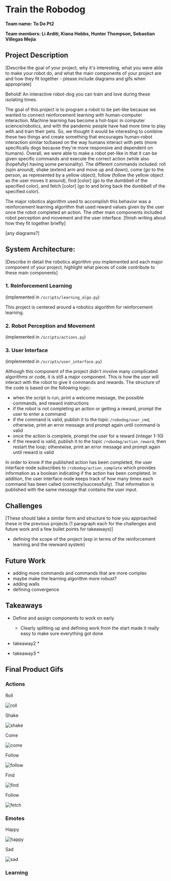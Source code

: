 # Train the Robodog

**Team name: To Do Pt2**

**Team members: Li Arditi, Kiana Hobbs, Hunter Thompson, Sebastian Villegas Mejia**

## Project Description
[Describe the goal of your project, why it's interesting, what you were able to make your robot do, and what the main components of your project are and how they fit together - please include diagrams and gifs when appropriate]

Behold! An interactive robot-dog you can train and love during these isolating times. 

The goal of this project is to program a robot to be pet-like because we wanted to connect reinforcement learning with human-computer interaction. Machine learning has become a hot-topic in computer science/robotics, and with the pandemic people have had more time to play with and train their pets. So, we thought it would be interesting to combine these two things and create something that encourages human-robot interaction similar to/based on the way humans interact with pets (more specifically dogs because they're more responsive and dependent on humans). Overall, we were able to make a robot pet-like in that it can be given specific commands and execute the correct action (while also (hopefully) having some personality). The different commands included: roll (spin around), shake (extend arm and move up and down), come (go to the person, as represented by a yellow object), follow (follow the yellow object as the user moves it around), find \[color\] (go to the dumbbell of the specified color), and fetch \[color\] (go to and bring back the dumbbell of the specified color).

The major robotics algorithm used to accomplish this behavior was a reinforcement learning algorithm that used reward values given by the user once the robot completed an action. The other main components included robot perception and movement and the user interface. [finish writing about how they fit together briefly]

[any diagrams?]


## System Architecture:
[Describe in detail the robotics algorithm you implemented and each major component of your project, highlight what pieces of code contribute to these main components]

### 1. Reinforcement Learning
(implemented in `/scripts/learning_algo.py`)

This project is centered around a robotics algorithm for reinforcement learning. 


### 2. Robot Perception and Movement
(implemented in `/scripts/actions.py`)

### 3. User Interface
(implemented in `/scripts/user_interface.py`)

Although this component of the project didn't involve many complicated algorithms or code, it is still a major component. This is how the user will interact with the robot to give it commands and rewards. The structure of the code is based on the following logic:
* when the script is run, print a welcome message, the possible commands, and reward instructions
* if the robot is not completing an action or getting a reward, prompt the user to enter a command
* if the command is valid, publish it to the topic `/robodog/user_cmd`; otherwise, print an error message and prompt again until command is valid
* once the action is complete, prompt the user for a reward (integar 1-10)
* if the reward is valid, publish it to the topic `/robodog/action_reward`, then restart the loop; otherewise, print an error message and prompt again until reward is valid

In order to know if the published action has been completed, the user interface node subscribes to `/robodog/action_complete` which provides information as a boolean indicating if the action has been completed. In addition, the user interface node keeps track of how many times each command has been called (correctly/successfully). That information is published with the same message that contains the user input.



## Challenges
[These should take a similar form and structure to how you approached these in the previous projects (1 paragraph each for the challenges and future work and a few bullet points for takeaways)]
- defining the scope of the project (esp in terms of the reinforcement learning and the rewward system)

## Future Work

- adding more commands and commands that are more complex
- maybe make the learning algorithm more robust?
- adding walls
- defining convergence


## Takeaways

* Define and assign components to work on early
  * Clearly splitting up and defining work from the start made it really easy to make sure everything got done

* takeaway2
  * 

* takeaway3
  * 

## Final Product Gifs

### Actions

Roll

![roll](roll_action.gif)

Shake

![shake](shake_action.gif)

Come

![come](come_action.gif)

Follow

![follow](follow_action.gif)

Find

![find](find_action.gif)

Follow

![fetch](fetch_action.gif)

### Emotes

Happy

![happy](happy_emote.gif)

Sad

![sad](sad_emote.gif)

### Learning

